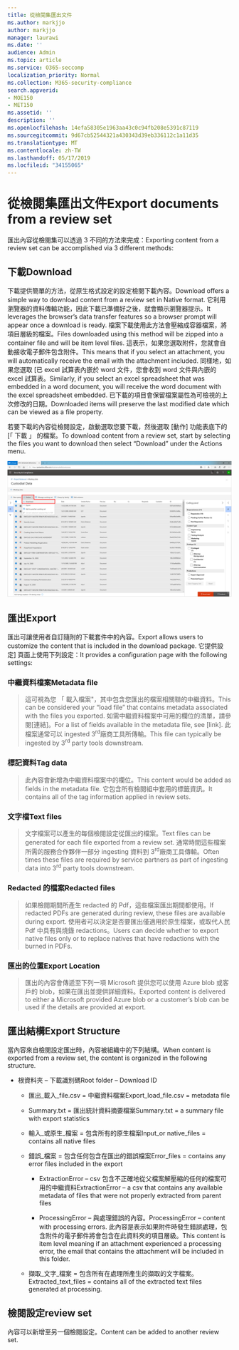 ```yaml
---
title: 從檢閱集匯出文件
ms.author: markjjo
author: markjjo
manager: laurawi
ms.date: ''
audience: Admin
ms.topic: article
ms.service: O365-seccomp
localization_priority: Normal
ms.collection: M365-security-compliance
search.appverid:
- MOE150
- MET150
ms.assetid: ''
description: ''
ms.openlocfilehash: 14efa58305e1963aa43c0c94fb208e5391c87119
ms.sourcegitcommit: 9d67cb52544321a430343d39eb336112c1a11d35
ms.translationtype: MT
ms.contentlocale: zh-TW
ms.lasthandoff: 05/17/2019
ms.locfileid: "34155065"
---
```

# <a name="export-documents-from-a-review-set"></a><span data-ttu-id="e4109-102">從檢閱集匯出文件</span><span class="sxs-lookup"><span data-stu-id="e4109-102">Export documents from a review set</span></span>

<span data-ttu-id="e4109-103">匯出內容從檢閱集可以透過 3 不同的方法來完成：</span><span class="sxs-lookup"><span data-stu-id="e4109-103">Exporting content from a review set can be accomplished via 3 different methods:</span></span>

## <a name="download"></a><span data-ttu-id="e4109-104">下載</span><span class="sxs-lookup"><span data-stu-id="e4109-104">Download</span></span>

<span data-ttu-id="e4109-105">下載提供簡單的方法，從原生格式設定的設定檢閱下載內容。</span><span class="sxs-lookup"><span data-stu-id="e4109-105">Download offers a simple way to download content from a review set in Native format.</span></span> <span data-ttu-id="e4109-106">它利用瀏覽器的資料傳輸功能，因此下載已準備好之後，就會顯示瀏覽器提示。</span><span class="sxs-lookup"><span data-stu-id="e4109-106">It leverages the browser’s data transfer features so a browser prompt will appear once a download is ready.</span></span> <span data-ttu-id="e4109-107">檔案下載使用此方法會壓縮成容器檔案，將項目層級的檔案。</span><span class="sxs-lookup"><span data-stu-id="e4109-107">Files downloaded using this method will be zipped into a container file and will be item level files.</span></span> <span data-ttu-id="e4109-108">這表示，如果您選取附件，您就會自動接收電子郵件包含附件。</span><span class="sxs-lookup"><span data-stu-id="e4109-108">This means that if you select an attachment, you will automatically receive the email with the attachment included.</span></span> <span data-ttu-id="e4109-109">同樣地，如果您選取 [已 excel 試算表內嵌於 word 文件，您會收到 word 文件與內嵌的 excel 試算表。</span><span class="sxs-lookup"><span data-stu-id="e4109-109">Similarly, if you select an excel spreadsheet that was embedded in a word document, you will receive the word document with the excel spreadsheet embedded.</span></span> <span data-ttu-id="e4109-110">已下載的項目會保留檔案屬性為可檢視的上次修改的日期。</span><span class="sxs-lookup"><span data-stu-id="e4109-110">Downloaded items will preserve the last modified date which can be viewed as a file property.</span></span>

<span data-ttu-id="e4109-111">若要下載的內容從檢閱設定，啟動選取您要下載，然後選取 [動作] 功能表底下的 [「 下載 」 的檔案。</span><span class="sxs-lookup"><span data-stu-id="e4109-111">To download content from a review set, start by selecting the files you want to download then select “Download” under the Actions menu.</span></span>

![說明自動產生之電腦的螢幕擷取畫面](../media/eDiscoDownload.png)

## <a name="export"></a><span data-ttu-id="e4109-113">匯出</span><span class="sxs-lookup"><span data-stu-id="e4109-113">Export</span></span>

<span data-ttu-id="e4109-114">匯出可讓使用者自訂隨附的下載套件中的內容。</span><span class="sxs-lookup"><span data-stu-id="e4109-114">Export allows users to customize the content that is included in the download package.</span></span> <span data-ttu-id="e4109-115">它提供設定] 頁面上使用下列設定：</span><span class="sxs-lookup"><span data-stu-id="e4109-115">It provides a configuration page with the following settings:</span></span>

### <a name="metadata-file"></a><span data-ttu-id="e4109-116">中繼資料檔案</span><span class="sxs-lookup"><span data-stu-id="e4109-116">Metadata file</span></span>

> <span data-ttu-id="e4109-117">這可視為您 「 載入檔案"，其中包含您匯出的檔案相關聯的中繼資料。</span><span class="sxs-lookup"><span data-stu-id="e4109-117">This can be considered your “load file” that contains metadata associated with the files you exported.</span></span> <span data-ttu-id="e4109-118">如需中繼資料檔案中可用的欄位的清單，請參閱\[連結\]。</span><span class="sxs-lookup"><span data-stu-id="e4109-118">For a list of fields available in the metadata file, see \[link\].</span></span> <span data-ttu-id="e4109-119">此檔案通常可以 ingested 3<sup>rd</sup>廠商工具所傳輸。</span><span class="sxs-lookup"><span data-stu-id="e4109-119">This file can typically be ingested by 3<sup>rd</sup> party tools downstream.</span></span>

### <a name="tag-data"></a><span data-ttu-id="e4109-120">標記資料</span><span class="sxs-lookup"><span data-stu-id="e4109-120">Tag data</span></span>

> <span data-ttu-id="e4109-121">此內容會新增為中繼資料檔案中的欄位。</span><span class="sxs-lookup"><span data-stu-id="e4109-121">This content would be added as fields in the metadata file.</span></span> <span data-ttu-id="e4109-122">它包含所有檢閱組中套用的標籤資訊。</span><span class="sxs-lookup"><span data-stu-id="e4109-122">It contains all of the tag information applied in review sets.</span></span>

### <a name="text-files"></a><span data-ttu-id="e4109-123">文字檔</span><span class="sxs-lookup"><span data-stu-id="e4109-123">Text files</span></span>

> <span data-ttu-id="e4109-124">文字檔案可以產生的每個檢閱設定從匯出的檔案。</span><span class="sxs-lookup"><span data-stu-id="e4109-124">Text files can be generated for each file exported from a review set.</span></span> <span data-ttu-id="e4109-125">通常時間這些檔案所需的服務合作夥伴一部分 ingesting 資料到 3<sup>rd</sup>廠商工具傳輸。</span><span class="sxs-lookup"><span data-stu-id="e4109-125">Often times these files are required by service partners as part of ingesting data into 3<sup>rd</sup> party tools downstream.</span></span>

### <a name="redacted-files"></a><span data-ttu-id="e4109-126">Redacted 的檔案</span><span class="sxs-lookup"><span data-stu-id="e4109-126">Redacted files</span></span>

> <span data-ttu-id="e4109-127">如果檢閱期間所產生 redacted 的 Pdf，這些檔案匯出期間都使用。</span><span class="sxs-lookup"><span data-stu-id="e4109-127">If redacted PDFs are generated during review, these files are available during export.</span></span> <span data-ttu-id="e4109-128">使用者可以決定是否要匯出僅適用於原生檔案，或取代人民 Pdf 中具有與燒錄 redactions。</span><span class="sxs-lookup"><span data-stu-id="e4109-128">Users can decide whether to export native files only or to replace natives that have redactions with the burned in PDFs.</span></span>

### <a name="export-location"></a><span data-ttu-id="e4109-129">匯出的位置</span><span class="sxs-lookup"><span data-stu-id="e4109-129">Export Location</span></span>

> <span data-ttu-id="e4109-130">匯出的內容會傳遞至下列一項 Microsoft 提供您可以使用 Azure blob 或客戶的 blob，如果在匯出並提供詳細資料。</span><span class="sxs-lookup"><span data-stu-id="e4109-130">Exported content is delivered to either a Microsoft provided Azure blob or a customer’s blob can be used if the details are provided at export.</span></span>

## <a name="export-structure"></a><span data-ttu-id="e4109-131">匯出結構</span><span class="sxs-lookup"><span data-stu-id="e4109-131">Export Structure</span></span>

<span data-ttu-id="e4109-132">當內容來自檢閱設定匯出時，內容被組織中的下列結構。</span><span class="sxs-lookup"><span data-stu-id="e4109-132">When content is exported from a review set, the content is organized in the following structure.</span></span>

  - <span data-ttu-id="e4109-133">根資料夾 – 下載識別碼</span><span class="sxs-lookup"><span data-stu-id="e4109-133">Root folder – Download ID</span></span>
    
      - <span data-ttu-id="e4109-134">匯出\_載入\_file.csv = 中繼資料檔案</span><span class="sxs-lookup"><span data-stu-id="e4109-134">Export\_load\_file.csv = metadata file</span></span>
    
      - <span data-ttu-id="e4109-135">Summary.txt = 匯出統計資料摘要檔案</span><span class="sxs-lookup"><span data-stu-id="e4109-135">Summary.txt = a summary file with export statistics</span></span>
    
      - <span data-ttu-id="e4109-136">輸入\_或原生\_檔案 = 包含所有的原生檔案</span><span class="sxs-lookup"><span data-stu-id="e4109-136">Input\_or native\_files = contains all native files</span></span>
    
      - <span data-ttu-id="e4109-137">錯誤\_檔案 = 包含任何包含在匯出的錯誤檔案</span><span class="sxs-lookup"><span data-stu-id="e4109-137">Error\_files = contains any error files included in the export</span></span>
        
          - <span data-ttu-id="e4109-138">ExtractionError – csv 包含不正確地從父檔案解壓縮的任何的檔案可用的中繼資料</span><span class="sxs-lookup"><span data-stu-id="e4109-138">ExtractionError – a csv that contains any available metadata of files that were not properly extracted from parent files</span></span>
        
          - <span data-ttu-id="e4109-139">ProcessingError – 與處理錯誤的內容。</span><span class="sxs-lookup"><span data-stu-id="e4109-139">ProcessingError – content with processing errors.</span></span> <span data-ttu-id="e4109-140">此內容是表示如果附件時發生錯誤處理，包含附件的電子郵件將會包含在此資料夾的項目層級。</span><span class="sxs-lookup"><span data-stu-id="e4109-140">This content is item level meaning if an attachment experienced a processing error, the email that contains the attachment will be included in this folder.</span></span>
    
      - <span data-ttu-id="e4109-141">擷取\_文字\_檔案 = 包含所有在處理所產生的擷取的文字檔案。</span><span class="sxs-lookup"><span data-stu-id="e4109-141">Extracted\_text\_files = contains all of the extracted text files generated at processing.</span></span>

## <a name="review-set"></a><span data-ttu-id="e4109-142">檢閱設定</span><span class="sxs-lookup"><span data-stu-id="e4109-142">review set</span></span>

<span data-ttu-id="e4109-143">內容可以新增至另一個檢閱設定。</span><span class="sxs-lookup"><span data-stu-id="e4109-143">Content can be added to another review set.</span></span>